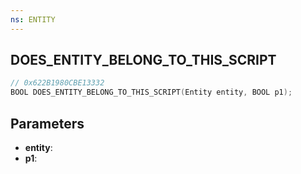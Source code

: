```yaml
---
ns: ENTITY
---
```

## DOES_ENTITY_BELONG_TO_THIS_SCRIPT

```c
// 0x622B1980CBE13332
BOOL DOES_ENTITY_BELONG_TO_THIS_SCRIPT(Entity entity, BOOL p1);
```

## Parameters
* **entity**:
* **p1**:

